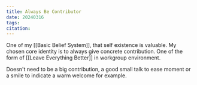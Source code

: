 ```yaml
---
title: Always Be Contributor
date: 20240316
tags: 
citation:
---
```

One of my [[Basic Belief System]], that self existence is valuable. My chosen core identity is to always give concrete contribution. One of the form of [[Leave Everything Better]] in workgroup environment.

Doesn't need to be a big contribution, a good small talk to ease moment or a smile to indicate a warm welcome for example.